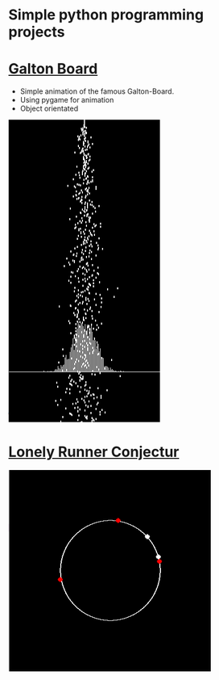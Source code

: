 # Simple python programming projects

# [Galton Board](https://github.com/Timokko/GaltonBoard/blob/master/GaltonBoard.py)
* Simple animation of the famous Galton-Board.
* Using pygame for animation
* Object orientated 

![](/images/galton.png)


# [Lonely Runner Conjectur]() 
![](/images/lonely_runner.png)
